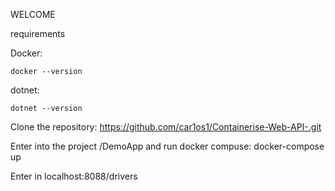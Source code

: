 WELCOME 

requirements

Docker:

    docker --version
dotnet:

    dotnet --version

Clone the repository:
    https://github.com/car1os1/Containerise-Web-API-.git

Enter into the project /DemoApp and run docker compuse: 
    docker-compose up 

Enter in localhost:8088/drivers

